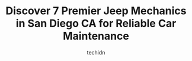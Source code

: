 ---
layout: ampstory
image: https://images.unsplash.com/photo-1619843810550-d7ba538ea44f?ixlib=rb-4.0.3&ixid=MnwxMjA3fDB8MHxwaG90by1wYWdlfHx8fGVufDB8fHx8&auto=format&fit=crop&w=640&h=853&q=80
author: techidn
featured: false
description: For top-quality automotive repairs and maintenance, visit the 7 best Jeep Mechanic in San Diego CA, USA. Their reputation for excellence and their dedication to customer satisfaction make th
title: Discover 7 Premier Jeep Mechanics in San Diego CA for Reliable Car Maintenance
cover:
   title: Discover 7 Premier Jeep Mechanics in San Diego CA for Reliable Car Maintenance
   subtitle: Rickpate
   background: https://images.unsplash.com/photo-1619843810550-d7ba538ea44f?ixlib=rb-4.0.3&ixid=MnwxMjA3fDB8MHxwaG90by1wYWdlfHx8fGVufDB8fHx8&auto=format&fit=crop&w=640&h=853&q=80

pages: 
 - layout: thirds
   top: <h1>#1 Dragonfly Automotive</h1>
   bottom: "<p>I went to Dragonfly Automotive for a routine oil change without any expectations.  What a pleasant surprise!  Tom, the gentleman  who handle my paper work was friendly, a</p>"
   background: https://www.knot35.com/toplist/wp-content/uploads/2023/06/best-jeep-mechanic-1-in-san-diego-ca-1685837388.jpeg
   backgroundblur: true
 - layout: thirds
   top: <h1>#2 Roberts Auto Service</h1>
   bottom: "<p>4630 Mission Bay Dr., San Diego, CA 92109, United States</p>"
   background: https://www.knot35.com/toplist/wp-content/uploads/2023/06/best-jeep-mechanic-2-in-san-diego-ca-1685837388.jpeg
   cta:
      link: https://www.knot35.com/toplist/discover-7-premier-jeep-mechanics-in-san-diego-ca-for-reliable-car-maintenance/
      text: Discover 7 Premier Jeep Mechanics in San Diego CA for Reliable Car Maintenance
 - layout: thirds
   top: <h1>#3 Griffins Auto Repair</h1>
   bottom: "<p>1542 State St, San Diego, CA 92101, United States</p>"
   background: https://www.knot35.com/toplist/wp-content/uploads/2023/06/best-jeep-mechanic-3-in-san-diego-ca-1685837389.png
   cta:
      link: https://www.knot35.com/toplist/discover-7-premier-jeep-mechanics-in-san-diego-ca-for-reliable-car-maintenance/
      text: Discover 7 Premier Jeep Mechanics in San Diego CA for Reliable Car Maintenance
 - layout: thirds
   top: <h1>#4 Ray Frey Auto Center Inc</h1>
   bottom: "<p>7696 Vickers St, San Diego, CA 92111, United States</p>"
   background: https://images.unsplash.com/photo-1527067829737-402993088e6b?ixlib=rb-4.0.3&ixid=MnwxMjA3fDB8MHxwaG90by1wYWdlfHx8fGVufDB8fHx8&auto=format&fit=crop&w=640&h=853&q=80
   cta:
      link: https://www.knot35.com/toplist/discover-7-premier-jeep-mechanics-in-san-diego-ca-for-reliable-car-maintenance/
      text: Discover 7 Premier Jeep Mechanics in San Diego CA for Reliable Car Maintenance
 - layout: thirds
   top: <h1>#5 Wentworth Automotive</h1>
   bottom: "<p>7755 Othello Ave, San Diego, CA 92111, United States</p>"
   background: https://plus.unsplash.com/premium_photo-1664640458616-3c74f8cb4589?ixlib=rb-4.0.3&ixid=MnwxMjA3fDB8MHxwaG90by1wYWdlfHx8fGVufDB8fHx8&auto=format&fit=crop&w=640&h=853&q=80
   cta:
      link: https://www.knot35.com/toplist/discover-7-premier-jeep-mechanics-in-san-diego-ca-for-reliable-car-maintenance/
      text: Discover 7 Premier Jeep Mechanics in San Diego CA for Reliable Car Maintenance
 - layout: thirds
   top: <h1>#6 Suspension Plus Automotive Repair</h1>
   bottom: "<p>3112 Midway Dr, San Diego, CA 92110, United States</p>"
   background: https://images.unsplash.com/photo-1620421680010-0766ff230392?ixlib=rb-4.0.3&ixid=MnwxMjA3fDB8MHxwaG90by1wYWdlfHx8fGVufDB8fHx8&auto=format&fit=crop&w=640&h=853&q=80
   cta:
      link: https://www.knot35.com/toplist/discover-7-premier-jeep-mechanics-in-san-diego-ca-for-reliable-car-maintenance/
      text: Discover 7 Premier Jeep Mechanics in San Diego CA for Reliable Car Maintenance
 - layout: thirds
   top: <h1>#7 FTS Auto - Help Your Car Last Longer</h1>
   bottom: "<p>7954 Dagget St, San Diego, CA 92111, United States</p>"
   background: https://images.unsplash.com/photo-1518640467707-6811f4a6ab73?ixlib=rb-4.0.3&ixid=MnwxMjA3fDB8MHxwaG90by1wYWdlfHx8fGVufDB8fHx8&auto=format&fit=crop&w=640&h=853&q=80
   cta:
      link: https://www.knot35.com/toplist/discover-7-premier-jeep-mechanics-in-san-diego-ca-for-reliable-car-maintenance/
      text: Discover 7 Premier Jeep Mechanics in San Diego CA for Reliable Car Maintenance
 - layout: thirds
   middle: Continue reading...
   background: https://images.unsplash.com/photo-1540457036297-448b6b99e91c?ixlib=rb-4.0.3&ixid=MnwxMjA3fDB8MHxwaG90by1wYWdlfHx8fGVufDB8fHx8&auto=format&fit=crop&w=640&h=853&q=80
   cta:
      link: https://www.knot35.com/toplist/discover-7-premier-jeep-mechanics-in-san-diego-ca-for-reliable-car-maintenance/
      text: Discover 7 Premier Jeep Mechanics in San Diego CA for Reliable Car Maintenance
      
---